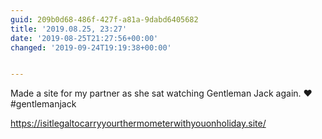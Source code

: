 ```yaml
---
guid: 209b0d68-486f-427f-a81a-9dabd6405682
title: '2019.08.25, 23:27'
date: '2019-08-25T21:27:56+00:00'
changed: '2019-09-24T19:19:38+00:00'


---
```


Made a site for my partner as she sat watching Gentleman Jack again. ❤️ #gentlemanjack

<https://isitlegaltocarryyourthermometerwithyouonholiday.site/>
